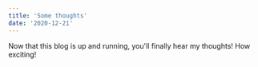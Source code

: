 ```yaml
---
title: 'Some thoughts'
date: '2020-12-21'
---
```


Now that this blog is up and running, you'll finally hear my thoughts! How exciting!